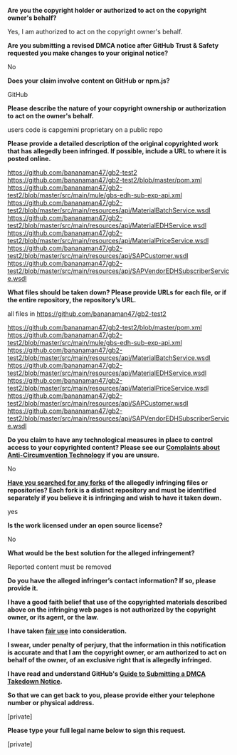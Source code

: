 **Are you the copyright holder or authorized to act on the copyright owner's behalf?**

Yes, I am authorized to act on the copyright owner's behalf.

**Are you submitting a revised DMCA notice after GitHub Trust & Safety requested you make changes to your original notice?**

No

**Does your claim involve content on GitHub or npm.js?**

GitHub

**Please describe the nature of your copyright ownership or authorization to act on the owner's behalf.**

users code is capgemini proprietary on a public repo

**Please provide a detailed description of the original copyrighted work that has allegedly been infringed. If possible, include a URL to where it is posted online.**

https://github.com/bananaman47/gb2-test2  
https://github.com/bananaman47/gb2-test2/blob/master/pom.xml  
https://github.com/bananaman47/gb2-test2/blob/master/src/main/mule/gbs-edh-sub-exp-api.xml  
https://github.com/bananaman47/gb2-test2/blob/master/src/main/resources/api/MaterialBatchService.wsdl  
https://github.com/bananaman47/gb2-test2/blob/master/src/main/resources/api/MaterialEDHService.wsdl  
https://github.com/bananaman47/gb2-test2/blob/master/src/main/resources/api/MaterialPriceService.wsdl  
https://github.com/bananaman47/gb2-test2/blob/master/src/main/resources/api/SAPCustomer.wsdl  
https://github.com/bananaman47/gb2-test2/blob/master/src/main/resources/api/SAPVendorEDHSubscriberService.wsdl  

**What files should be taken down? Please provide URLs for each file, or if the entire repository, the repository’s URL.**

all files in https://github.com/bananaman47/gb2-test2

https://github.com/bananaman47/gb2-test2/blob/master/pom.xml  
https://github.com/bananaman47/gb2-test2/blob/master/src/main/mule/gbs-edh-sub-exp-api.xml  
https://github.com/bananaman47/gb2-test2/blob/master/src/main/resources/api/MaterialBatchService.wsdl  
https://github.com/bananaman47/gb2-test2/blob/master/src/main/resources/api/MaterialEDHService.wsdl  
https://github.com/bananaman47/gb2-test2/blob/master/src/main/resources/api/MaterialPriceService.wsdl  
https://github.com/bananaman47/gb2-test2/blob/master/src/main/resources/api/SAPCustomer.wsdl  
https://github.com/bananaman47/gb2-test2/blob/master/src/main/resources/api/SAPVendorEDHSubscriberService.wsdl  

**Do you claim to have any technological measures in place to control access to your copyrighted content? Please see our <a href="https://docs.github.com/articles/guide-to-submitting-a-dmca-takedown-notice#complaints-about-anti-circumvention-technology">Complaints about Anti-Circumvention Technology</a> if you are unsure.**

No

**<a href="https://docs.github.com/articles/dmca-takedown-policy#b-what-about-forks-or-whats-a-fork">Have you searched for any forks</a> of the allegedly infringing files or repositories? Each fork is a distinct repository and must be identified separately if you believe it is infringing and wish to have it taken down.**

yes

**Is the work licensed under an open source license?**

No

**What would be the best solution for the alleged infringement?**

Reported content must be removed

**Do you have the alleged infringer’s contact information? If so, please provide it.**

**I have a good faith belief that use of the copyrighted materials described above on the infringing web pages is not authorized by the copyright owner, or its agent, or the law.**

**I have taken <a href="https://www.lumendatabase.org/topics/22">fair use</a> into consideration.**

**I swear, under penalty of perjury, that the information in this notification is accurate and that I am the copyright owner, or am authorized to act on behalf of the owner, of an exclusive right that is allegedly infringed.**

**I have read and understand GitHub's <a href="https://docs.github.com/articles/guide-to-submitting-a-dmca-takedown-notice/">Guide to Submitting a DMCA Takedown Notice</a>.**

**So that we can get back to you, please provide either your telephone number or physical address.**

[private]

**Please type your full legal name below to sign this request.**

[private]

